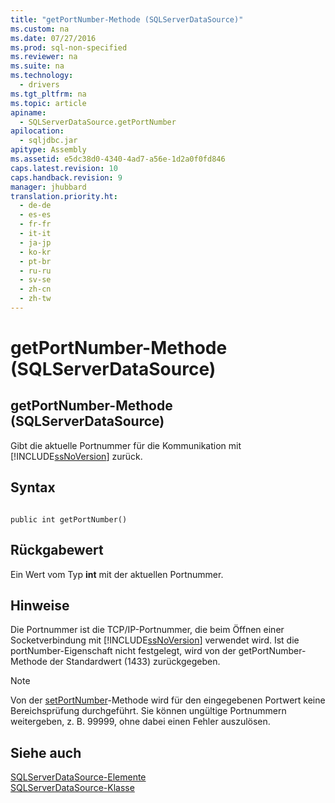 ```yaml
---
title: "getPortNumber-Methode (SQLServerDataSource)"
ms.custom: na
ms.date: 07/27/2016
ms.prod: sql-non-specified
ms.reviewer: na
ms.suite: na
ms.technology: 
  - drivers
ms.tgt_pltfrm: na
ms.topic: article
apiname: 
  - SQLServerDataSource.getPortNumber
apilocation: 
  - sqljdbc.jar
apitype: Assembly
ms.assetid: e5dc38d0-4340-4ad7-a56e-1d2a0f0fd846
caps.latest.revision: 10
caps.handback.revision: 9
manager: jhubbard
translation.priority.ht: 
  - de-de
  - es-es
  - fr-fr
  - it-it
  - ja-jp
  - ko-kr
  - pt-br
  - ru-ru
  - sv-se
  - zh-cn
  - zh-tw
---
```

# getPortNumber-Methode (SQLServerDataSource)
    
## getPortNumber\-Methode \(SQLServerDataSource\)  
 Gibt die aktuelle Portnummer für die Kommunikation mit [!INCLUDE[ssNoVersion](../content/includes/ssNoVersion_md.md)] zurück.  
  
## Syntax  
  
```  
  
public int getPortNumber()  
```  
  
## Rückgabewert  
 Ein Wert vom Typ **int** mit der aktuellen Portnummer.  
  
## Hinweise  
 Die Portnummer ist die TCP\/IP\-Portnummer, die beim Öffnen einer Socketverbindung mit [!INCLUDE[ssNoVersion](../content/includes/ssNoVersion_md.md)] verwendet wird. Ist die portNumber\-Eigenschaft nicht festgelegt, wird von der getPortNumber\-Methode der Standardwert \(1433\) zurückgegeben.  
  
> [!NOTE]  
>  Von der [setPortNumber](../content/setPortNumber-Method--SQLServerDataSource-.md)\-Methode wird für den eingegebenen Portwert keine Bereichsprüfung durchgeführt. Sie können ungültige Portnummern weitergeben, z. B. 99999, ohne dabei einen Fehler auszulösen.  
  
## Siehe auch  
 [SQLServerDataSource-Elemente](../content/SQLServerDataSource-Members.md)   
 [SQLServerDataSource-Klasse](../content/SQLServerDataSource-Class.md)  
  
  